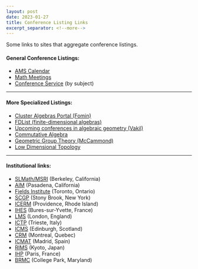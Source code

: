 ```yaml
---
layout: post
date: 2023-01-27
title: Conference Listing Links
excerpt_separator: <!--more-->
---
```


Some links to sites that aggregate conference listings.
<!--more-->

#### General Conference Listings:
* [AMS Calendar](https://www.ams.org/meetings/calendar/mathcal)
* [Math Meetings](https://mathmeetings.net/)
* [Conference Service](https://conference-service.com/conferences/algebra.html) (by subject)

---

#### More Specialized Listings:
* [Cluster Algebras Portal (Fomin)](http://www.math.lsa.umich.edu/~fomin/cluster.html)
* [FDList (finite-dimensional algebras)](https://fdlist.math.uni-bielefeld.de/t/welcome-to-fdlist/21)
* [Upcoming conferences in algebraic geometry (Vakil)](https://math.stanford.edu/~vakil/conferences.html)
* [Commutative Algebra](https://www.commalg.org/)
* [Geometric Group Theory (McCammond)](https://web.math.ucsb.edu/~jon.mccammond/geogrouptheory/conferences.html)
* [Low Dimensional Topology](https://ldtopology.wordpress.com/conferences/)

---

#### Institutional links:
* [SLMath/MSRI](https://www.slmath.org/workshops) (Berkeley, California)
* [AIM](https://aimath.org/workshops/upcoming/) (Pasadena, California)
* [Fields Institute](http://www.fields.utoronto.ca/activities/workshops) (Toronto, Ontario)
* [SCGP](https://scgp.stonybrook.edu/science/workshops) (Stony Brook, New York)
* [ICERM](https://icerm.brown.edu/programs/) (Providence, Rhode Island)
* [IHES](https://www.ihes.fr/en/events/#conferences) (Bures-sur-Yvette, France)
* [LMS](https://www.lms.ac.uk/events/lms-research-schools) (London, England)
* [ICTP](https://www.ictp.it/home/scientific-calendar?s%5B5%5D=5&tt=) (Trieste, Italy)
* [ICMS](https://www.icms.org.uk/workshops) (Edinburgh, Scotland)
* [CRM](https://www.crmath.ca/en/activities/schools/) (Montreal, Quebec)
* [ICMAT](https://www.icmat.es/events/workshops/) (Madrid, Spain)
* [RIMS](https://www.kurims.kyoto-u.ac.jp/kyoten/en/workshop.html) (Kyoto, Japan)
* [IHP](https://www.ihp.fr/en/events) (Paris, France)
* [BRMC](https://brinmrc.umd.edu/) (College Park, Maryland)
